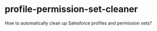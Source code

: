 # profile-permission-set-cleaner
How to automatically clean up Salesforce profiles and permission sets?
